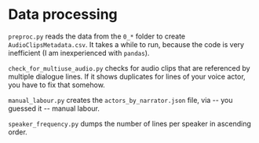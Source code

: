 # Data processing
`preproc.py` reads the data from the `0_*` folder to create `AudioClipsMetadata.csv`. It takes a while to run, because the code is very inefficient (I am inexperienced with `pandas`).

`check_for_multiuse_audio.py` checks for audio clips that are referenced by multiple dialogue lines. If it shows duplicates for lines of your voice actor, you have to fix that somehow.

`manual_labour.py` creates the `actors_by_narrator.json` file, via -- you guessed it -- manual labour.

`speaker_frequency.py` dumps the number of lines per speaker in ascending order.

